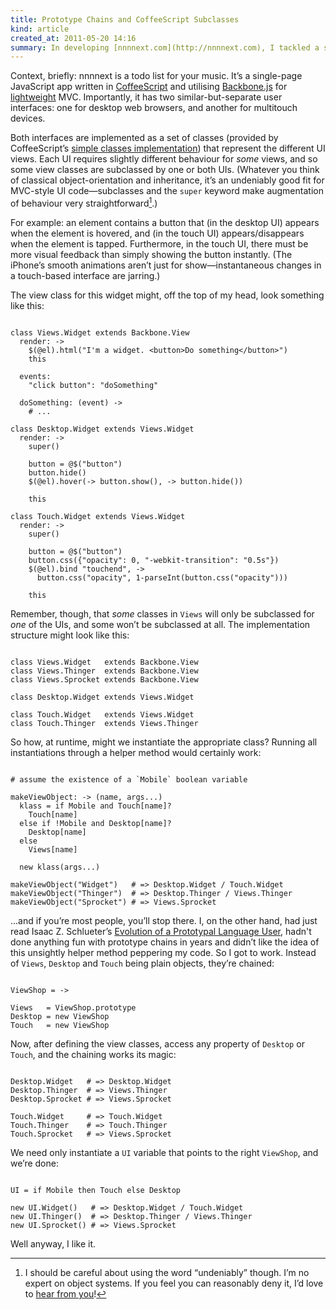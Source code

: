 ```yaml
---
title: Prototype Chains and CoffeeScript Subclasses
kind: article
created_at: 2011-05-20 14:16
summary: In developing [nnnnext.com](http://nnnnext.com), I tackled a surprising number of problems I’d not faced before as a web developer and programming language enthusiast. Here’s one of the more interesting ones, with what I feel is a pretty cute solution.
---
```


Context, briefly: nnnnext is a todo list for your music. It’s a single-page JavaScript app written in [CoffeeScript][coffeescript] and utilising [Backbone.js][backbone] for [lightweight][lightweight] MVC. Importantly, it has two similar-but-separate user interfaces: one for desktop web browsers, and another for multitouch devices.

Both interfaces are implemented as a set of classes (provided by CoffeeScript’s [simple classes implementation][coffeescript-classes]) that represent the different UI views. Each UI requires slightly different behaviour for _some_ views, and so some view classes are subclassed by one or both UIs. (Whatever you think of classical object-orientation and inheritance, it’s an undeniably good fit for MVC-style UI code—subclasses and the `super` keyword make augmentation of behaviour very straightforward[^classical-oo-and-mvc].)

[^classical-oo-and-mvc]: I should be careful about using the word “undeniably” though. I’m no expert on object systems. If you feel you can reasonably deny it, I’d love to [hear from you][email]!

For example: an element contains a button that (in the desktop UI) appears when the element is hovered, and (in the touch UI) appears/disappears when the element is tapped. Furthermore, in the touch UI, there must be more visual feedback than simply showing the button instantly. (The iPhone’s smooth animations aren’t just for show—instantaneous changes in a touch-based interface are jarring.)

The view class for this widget might, off the top of my head, look something like this:

<pre><code class="language-coffeescript">
class Views.Widget extends Backbone.View
  render: -&gt;
    $(@el).html("I'm a widget. &lt;button&gt;Do something&lt;/button&gt;")
    this

  events:
    "click button": "doSomething"
  
  doSomething: (event) -&gt;
    # ...

class Desktop.Widget extends Views.Widget
  render: -&gt;
    super()

    button = @$("button")
    button.hide()
    $(@el).hover(-&gt; button.show(), -&gt; button.hide())

    this

class Touch.Widget extends Views.Widget
  render: -&gt;
    super()

    button = @$("button")
    button.css({"opacity": 0, "-webkit-transition": "0.5s"})
    $(@el).bind "touchend", -&gt;
      button.css("opacity", 1-parseInt(button.css("opacity")))

    this
</code></pre>

Remember, though, that _some_ classes in `Views` will only be subclassed for _one_ of the UIs, and some won’t be subclassed at all. The implementation structure might look like this:

<pre><code class="language-coffeescript">
class Views.Widget   extends Backbone.View
class Views.Thinger  extends Backbone.View
class Views.Sprocket extends Backbone.View

class Desktop.Widget extends Views.Widget

class Touch.Widget   extends Views.Widget
class Touch.Thinger  extends Views.Thinger
</code></pre>

So how, at runtime, might we instantiate the appropriate class? Running all instantiations through a helper method would certainly work:

<pre><code class="language-coffeescript">
# assume the existence of a `Mobile` boolean variable

makeViewObject: -> (name, args...)
  klass = if Mobile and Touch[name]?
    Touch[name]
  else if !Mobile and Desktop[name]?
    Desktop[name]
  else
    Views[name]

  new klass(args...)

makeViewObject("Widget")   # => Desktop.Widget / Touch.Widget
makeViewObject("Thinger")  # => Desktop.Thinger / Views.Thinger
makeViewObject("Sprocket") # => Views.Sprocket
</code></pre>

...and if you’re most people, you’ll stop there. I, on the other hand, had just read Isaac Z. Schlueter’s [Evolution of a Prototypal Language User][evolution], hadn't done anything fun with prototype chains in years and didn’t like the idea of this unsightly helper method peppering my code. So I got to work. Instead of `Views`, `Desktop` and `Touch` being plain objects, they’re chained:

<pre><code class="language-coffeescript">
ViewShop = ->

Views   = ViewShop.prototype
Desktop = new ViewShop
Touch   = new ViewShop
</code></pre>

Now, after defining the view classes, access any property of `Desktop` or `Touch`, and the chaining works its magic:

<pre><code class="language-coffeescript">
Desktop.Widget   # => Desktop.Widget
Desktop.Thinger  # => Views.Thinger
Desktop.Sprocket # => Views.Sprocket

Touch.Widget     # => Touch.Widget
Touch.Thinger    # => Touch.Thinger
Touch.Sprocket   # => Views.Sprocket
</code></pre>

We need only instantiate a `UI` variable that points to the right `ViewShop`, and we’re done:

<pre><code class="language-coffeescript">
UI = if Mobile then Touch else Desktop

new UI.Widget()   # => Desktop.Widget / Touch.Widget
new UI.Thinger()  # => Desktop.Thinger / Views.Thinger
new UI.Sprocket() # => Views.Sprocket
</code></pre>

Well anyway, I like it.

[coffeescript]: http://jashkenas.github.com/coffee-script/
[coffeescript-classes]: http://jashkenas.github.com/coffee-script/#classes
[backbone]:     http://documentcloud.github.com/backbone/
[lightweight]:  http://twitter.com/hylomorphism/status/71202209618067457
[evolution]:    http://blog.izs.me/post/4731036392/evolution-of-a-prototypal-language-user
[email]:        mailto:aanand.prasad@gmail.com
